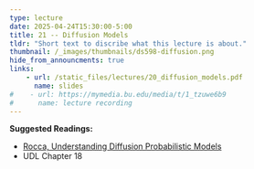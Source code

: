 ```yaml
---
type: lecture
date: 2025-04-24T15:30:00-5:00
title: 21 -- Diffusion Models
tldr: "Short text to discribe what this lecture is about."
thumbnail: /_images/thumbnails/ds598-diffusion.png
hide_from_announcments: true
links: 
    - url: /static_files/lectures/20_diffusion_models.pdf
      name: slides
#    - url: https://mymedia.bu.edu/media/t/1_tzuwe6b9
#      name: lecture recording
---
```

**Suggested Readings:**
- [Rocca, Understanding Diffusion Probabilistic Models](https://towardsdatascience.com/understanding-diffusion-probabilistic-models-dpms-1940329d6048)
- UDL Chapter 18